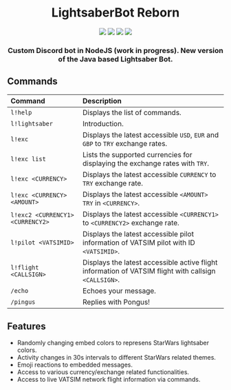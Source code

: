 <div align="center">
<h1>LightsaberBot Reborn</h1>

<img src="https://img.shields.io/github/v/tag/can-aslan/LightsaberBot-Reborn?color=l&label=version">
<img src="https://img.shields.io/github/issues/can-aslan/LightsaberBot-Reborn?label=known%20issues">
<img src="https://img.shields.io/github/commit-activity/w/can-aslan/LightsaberBot-Reborn">
<img src="https://img.shields.io/github/license/can-aslan/LightsaberBot-Reborn">
  
### Custom Discord bot in NodeJS (work in progress). New version of the Java based Lightsaber Bot.
</div>

## Commands
| Command | Description |
| :--- | :--- |
| `l!help` | Displays the list of commands. |
| `l!lightsaber` | Introduction. |
| `l!exc` | Displays the latest accessible `USD`, `EUR` and `GBP` to `TRY` exchange rates. |
| `l!exc list` | Lists the supported currencies for displaying the exchange rates with `TRY`. |
| `l!exc <CURRENCY>` | Displays the latest accessible `CURRENCY` to `TRY` exchange rate. |
| `l!exc <CURRENCY> <AMOUNT>` | Displays the latest accessible `<AMOUNT>` `TRY` in `<CURRENCY>`. |
| `l!exc2 <CURRENCY1> <CURRENCY2>` | Displays the latest accessible `<CURRENCY1>` to `<CURRENCY2>` exchange rate. |
| `l!pilot <VATSIMID>` | Displays the latest accessible pilot information of VATSIM pilot with ID `<VATSIMID>`. |
| `l!flight <CALLSIGN>` | Displays the latest accessible active flight information of VATSIM flight with callsign `<CALLSIGN>`. |
| `/echo` | Echoes your message. |
| `/pingus` | Replies with Pongus! |

## Features
+ Randomly changing embed colors to represens StarWars lightsaber colors.
+ Activity changes in 30s intervals to different StarWars related themes.
+ Emoji reactions to embedded messages.
+ Access to various currency/exchange related functionalities.
+ Access to live VATSIM network flight information via commands.


